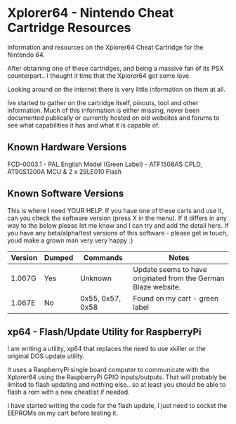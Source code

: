 # Xplorer64 - Nintendo Cheat Cartridge Resources

Information and resources on the Xplorer64 Cheat Cartridge for the Nintendo 64.

After obtaining one of these cartridges, and being a massive fan of its PSX counterpart.. I thought it time that the Xplorer64 got some love.

Looking around on the internet there is very little information on them at all.

Ive started to gather on the cartridge itself, pinouts, tool and other information. Much of this information is either missing, never been documented publically or currently hosted on old websites and forums to see what capabilities it has and what it is capable of.

## Known Hardware Versions

FCD-0003.1 - PAL English Model (Green Label) - ATF1508AS CPLD, AT90S1200A MCU & 2 x 29LE010 Flash

## Known Software Versions

This is where I need YOUR HELP. If you have one of these carts and use it, can you check the software version (press X in the menu). If it differs in any way to the below please let me know and I can try and add the detail here. If you have any beta/alpha/test versions of this software - please get in touch, youd make a grown man very very happy :)

Version|Dumped|Commands                    |Notes
-------|------|----------------------------|--------------
1.067G | Yes  | Unknown                    | Update seems to have originated from the German Blaze website. 
1.067E | No   | 0x55, 0x57, 0x58           | Found on my cart - green label     


## xp64 - Flash/Update Utility for RaspberryPi

I am writing a utility, xp64 that replaces the need to use xkiller or the original DOS update utility.

It uses a RaspberryPi single board computer to communicate with the Xplorer64 using the RaspberryPi GPIO inputs/outputs.
That will probably be limited to flash updating and nothing else.. so at least you should be able to flash a rom with a new cheatlist if needed.

I have started writing the code for the flash update, I just need to socket the EEPROMs on my cart before testing it.

